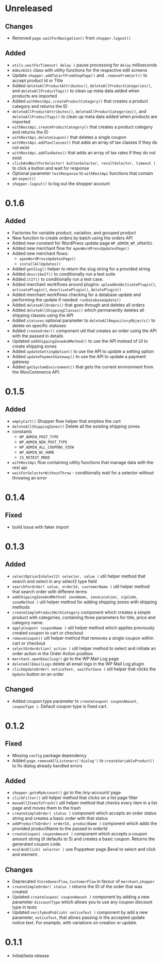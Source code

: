 # Unreleased

## Changes

- Removed `page.waitForNavigation()` from `shopper.logout()`

## Added

- `utils.waitForTimeout( delay )` pause processing for `delay` milliseconds
- `AdminEdit` class with utility functions for the respective edit screens
- Update `shopper.addToCartFromShopPage()` and `.removeFromCart()` to accept product Id or Title
- Added `deleteAllProductAttributes()`, `deleteAllProductCategories()`, and `deleteAllProductTags()` to clean up meta data added when products are imported
- Added `withRestApi.createProductCategory()` that creates a product category and returns the ID
- `deleteAllProductAttributes()`, `deleteAllProductCategories()`, and `deleteAllProductTags()` to clean up meta data added when products are imported
- `withRestApi.createProductCategory()` that creates a product category and returns the ID
- `withRestApi.deleteCoupon()` that deletes a single coupon
- `withRestApi.addTaxClasses()` that adds an array of tax classes if they do not exist
- `withRestApi.addTaxRates()` that adds an array of tax rates if they do not exist
- `clickAndWaitForSelector( buttonSelector, resultSelector, timeout )` to click a button and wait for response
- Optional parameter `testResponse` to `withRestApi` functions that contain an `expect()`
- `shopper.logout()` to log out the shopper account

# 0.1.6

## Added

- Factories for variable product, variation, and grouped product
- New function to create orders by batch using the orders API
- Added new constant for WordPress update page `WP_ADMIN_WP_UPDATES`
- Added new merchant flow for `openWordPressUpdatesPage()`
- Added new merchant flows:
  - `openWordPressUpdatesPage()`
  - `installAllUpdates()`
- Added `getSlug()` helper to return the slug string for a provided string
- Added `describeIf()` to conditionally run a test suite
- Added `itIf()` to conditionally run a test case.
- Added merchant workflows around plugins: `uploadAndActivatePlugin()`, `activatePlugin()`, `deactivatePlugin()`, `deletePlugin()`
- Added merchant workflows checking for a database update and performing the update if needed: `runDatabaseUpdate()`
- Added `deleteAllOrders()` that goes through and deletes all orders
- Added `deleteAllShippingClasses()` which permanently deletes all shipping classes using the API
- Added `statuses` optional parameter to `deleteAllRepositoryObjects()` to delete on specific statuses
- Added `createOrder()` component util that creates an order using the API with the passed in details
- Updated `addShippingZoneAndMethod()` to use the API instead of UI to create shipping zones
- Added `updateSettingOption()` to use the API to update a setting option
- Added `updatePaymentGateway()` to use the API to update a payment gateway
- Added `getSystemEnvironment()` that gets the current environment from the WooCommerce API.

# 0.1.5

## Added

- `emptyCart()` Shopper flow helper that empties the cart
- `deleteAllShippingZones()` Delete all the existing shipping zones
- constants
  - `WP_ADMIN_POST_TYPE`
  - `WP_ADMIN_NEW_POST_TYPE`
  - `WP_ADMIN_ALL_COUPONS_VIEW`
  - `WP_ADMIN_WC_HOME`
  - `IS_RETEST_MODE`
- `withRestApi` flow containing utility functions that manage data with the rest api
- `waitForSelectorWithoutThrow` - conditionally wait for a selector without throwing an error

# 0.1.4

## Fixed

- build issue with faker import

# 0.1.3

## Added

- `selectOptionInSelect2( selector, value )` util helper method that search and select in any select2 type field
- `searchForOrder( value, orderId, customerName )` util helper method that search order with different terms
- `addShippingZoneAndMethod( zoneName, zoneLocation, zipCode, zoneMethod )` util helper method for adding shipping zones with shipping methods
- `createSimpleProductWithCategory` component which creates a simple product with categories, containing three parameters for title, price and category name.
- `applyCoupon( couponName )` util helper method which applies previously created coupon to cart or checkout
- `removeCoupon()` util helper method that removes a single coupon within cart or checkout
- `selectOrderAction( action )` util helper method to select and initiate an order action in the Order Action postbox
- `merchant.openEmailLog()` go to the WP Mail Log page
- `deleteAllEmailLogs` delete all email logs in the WP Mail Log plugin
- `clickUpdateOrder( noticeText, waitForSave )` util helper that clicks the `Update` button on an order

## Changed

- Added coupon type parameter to `createCoupon( couponAmount, couponType )`. Default coupon type is fixed cart.

# 0.1.2

## Fixed

- Missing `config` package dependency
- Added `page.removeAllListeners('dialog')` to `createVariableProduct()` to fix dialog already handled errors

## Added

- `shopper.gotoMyAccount()` go to the /my-account/ page
- `clickFilter()` util helper method that clicks on a list page filter
- `moveAllItemsToTrash()` util helper method that checks every item in a list page and moves them to the trash
- `createSimpleOrder( status )` component which accepts an order status string and creates a basic order with that status
- `addProductToOrder( orderId, productName )` component which adds the provided productName to the passed in orderId
- `createCoupon( couponAmount )` component which accepts a coupon amount string (it defaults to 5) and creates a basic coupon. Returns the generated coupon code.
- `evalAndClick( selector )` use Puppeteer page.$eval to select and click and element.

## Changes

- Deprecated `StoreOwnerFlow`, `CustomerFlow` in favour of `merchant`,`shopper`
- `createSimpleOrder( status )` returns the ID of the order that was created
- Updated `createCoupon( couponAmount )` component by adding a new parameter `discountType` which allows you to use any coupon discount type in tests
- Updated `verifyAndPublish( noticeText )` component by add a new parameter, `noticeText`, that allows passing in the accepted update notice text. For example, with variations on creation or update.

# 0.1.1

- Initial/beta release
